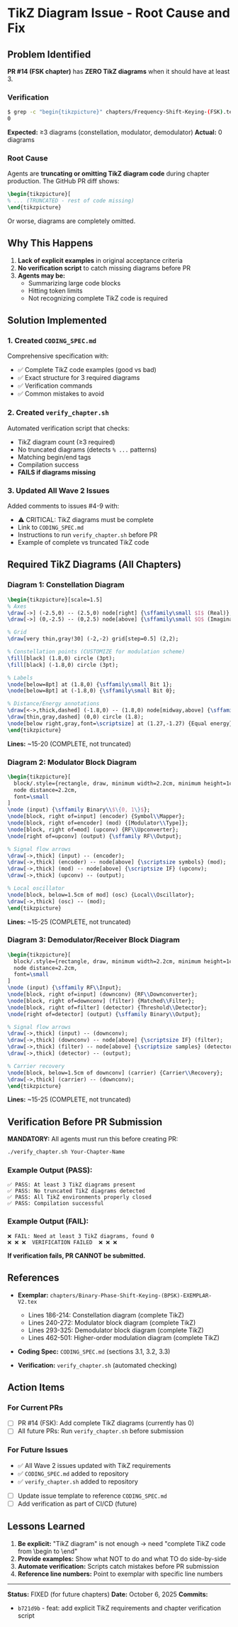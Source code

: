 # TikZ Diagram Issue - Root Cause and Fix

## Problem Identified

**PR #14 (FSK chapter)** has **ZERO TikZ diagrams** when it should have at least 3.

### Verification
```bash
$ grep -c "begin{tikzpicture}" chapters/Frequency-Shift-Keying-(FSK).tex
0
```

**Expected:** ≥3 diagrams (constellation, modulator, demodulator)
**Actual:** 0 diagrams

### Root Cause
Agents are **truncating or omitting TikZ diagram code** during chapter production. The GitHub PR diff shows:

```latex
\begin{tikzpicture}[
% ... (TRUNCATED - rest of code missing)
\end{tikzpicture}
```

Or worse, diagrams are completely omitted.

## Why This Happens

1. **Lack of explicit examples** in original acceptance criteria
2. **No verification script** to catch missing diagrams before PR
3. **Agents may be:**
   - Summarizing large code blocks
   - Hitting token limits
   - Not recognizing complete TikZ code is required

## Solution Implemented

### 1. Created `CODING_SPEC.md`
Comprehensive specification with:
- ✅ Complete TikZ code examples (good vs bad)
- ✅ Exact structure for 3 required diagrams
- ✅ Verification commands
- ✅ Common mistakes to avoid

### 2. Created `verify_chapter.sh`
Automated verification script that checks:
- TikZ diagram count (≥3 required)
- No truncated diagrams (detects `% ...` patterns)
- Matching begin/end tags
- Compilation success
- **FAILS if diagrams missing**

### 3. Updated All Wave 2 Issues
Added comments to issues #4-9 with:
- ⚠️ CRITICAL: TikZ diagrams must be complete
- Link to `CODING_SPEC.md`
- Instructions to run `verify_chapter.sh` before PR
- Example of complete vs truncated TikZ code

## Required TikZ Diagrams (All Chapters)

### Diagram 1: Constellation Diagram
```latex
\begin{tikzpicture}[scale=1.5]
% Axes
\draw[->] (-2.5,0) -- (2.5,0) node[right] {\sffamily\small $I$ (Real)};
\draw[->] (0,-2.5) -- (0,2.5) node[above] {\sffamily\small $Q$ (Imaginary)};

% Grid
\draw[very thin,gray!30] (-2,-2) grid[step=0.5] (2,2);

% Constellation points (CUSTOMIZE for modulation scheme)
\fill[black] (1.8,0) circle (3pt);
\fill[black] (-1.8,0) circle (3pt);

% Labels
\node[below=8pt] at (1.8,0) {\sffamily\small Bit 1};
\node[below=8pt] at (-1.8,0) {\sffamily\small Bit 0};

% Distance/Energy annotations
\draw[<->,thick,dashed] (-1.8,0) -- (1.8,0) node[midway,above] {\sffamily\small $d = 2\sqrt{E_b}$};
\draw[thin,gray,dashed] (0,0) circle (1.8);
\node[below right,gray,font=\scriptsize] at (1.27,-1.27) {Equal energy};
\end{tikzpicture}
```

**Lines:** ~15-20 (COMPLETE, not truncated)

### Diagram 2: Modulator Block Diagram
```latex
\begin{tikzpicture}[
  block/.style={rectangle, draw, minimum width=2.2cm, minimum height=1cm, font=\sffamily\small},
  node distance=2.2cm,
  font=\small
]
\node (input) {\sffamily Binary\\$\{0, 1\}$};
\node[block, right of=input] (encoder) {Symbol\\Mapper};
\node[block, right of=encoder] (mod) {[Modulator\\Type]};
\node[block, right of=mod] (upconv) {RF\\Upconverter};
\node[right of=upconv] (output) {\sffamily RF\\Output};

% Signal flow arrows
\draw[->,thick] (input) -- (encoder);
\draw[->,thick] (encoder) -- node[above] {\scriptsize symbols} (mod);
\draw[->,thick] (mod) -- node[above] {\scriptsize IF} (upconv);
\draw[->,thick] (upconv) -- (output);

% Local oscillator
\node[block, below=1.5cm of mod] (osc) {Local\\Oscillator};
\draw[->,thick] (osc) -- (mod);
\end{tikzpicture}
```

**Lines:** ~15-25 (COMPLETE, not truncated)

### Diagram 3: Demodulator/Receiver Block Diagram
```latex
\begin{tikzpicture}[
  block/.style={rectangle, draw, minimum width=2.2cm, minimum height=1cm, font=\sffamily\small},
  node distance=2.2cm,
  font=\small
]
\node (input) {\sffamily RF\\Input};
\node[block, right of=input] (downconv) {RF\\Downconverter};
\node[block, right of=downconv] (filter) {Matched\\Filter};
\node[block, right of=filter] (detector) {Threshold\\Detector};
\node[right of=detector] (output) {\sffamily Binary\\Output};

% Signal flow arrows
\draw[->,thick] (input) -- (downconv);
\draw[->,thick] (downconv) -- node[above] {\scriptsize IF} (filter);
\draw[->,thick] (filter) -- node[above] {\scriptsize samples} (detector);
\draw[->,thick] (detector) -- (output);

% Carrier recovery
\node[block, below=1.5cm of downconv] (carrier) {Carrier\\Recovery};
\draw[->,thick] (carrier) -- (downconv);
\end{tikzpicture}
```

**Lines:** ~15-25 (COMPLETE, not truncated)

## Verification Before PR Submission

**MANDATORY:** All agents must run this before creating PR:

```bash
./verify_chapter.sh Your-Chapter-Name
```

### Example Output (PASS):
```
✅ PASS: At least 3 TikZ diagrams present
✅ PASS: No truncated TikZ diagrams detected
✅ PASS: All TikZ environments properly closed
✅ PASS: Compilation successful
```

### Example Output (FAIL):
```
❌ FAIL: Need at least 3 TikZ diagrams, found 0
❌ ❌ ❌  VERIFICATION FAILED  ❌ ❌ ❌
```

**If verification fails, PR CANNOT be submitted.**

## References

- **Exemplar:** `chapters/Binary-Phase-Shift-Keying-(BPSK)-EXEMPLAR-V2.tex`
  - Lines 186-214: Constellation diagram (complete TikZ)
  - Lines 240-272: Modulator block diagram (complete TikZ)
  - Lines 293-325: Demodulator block diagram (complete TikZ)
  - Lines 462-501: Higher-order modulation diagram (complete TikZ)

- **Coding Spec:** `CODING_SPEC.md` (sections 3.1, 3.2, 3.3)

- **Verification:** `verify_chapter.sh` (automated checking)

## Action Items

### For Current PRs
- [ ] PR #14 (FSK): Add complete TikZ diagrams (currently has 0)
- [ ] All future PRs: Run `verify_chapter.sh` before submission

### For Future Issues
- ✅ All Wave 2 issues updated with TikZ requirements
- ✅ `CODING_SPEC.md` added to repository
- ✅ `verify_chapter.sh` added to repository
- [ ] Update issue template to reference `CODING_SPEC.md`
- [ ] Add verification as part of CI/CD (future)

## Lessons Learned

1. **Be explicit:** "TikZ diagram" is not enough → need "complete TikZ code from \\begin to \\end"
2. **Provide examples:** Show what NOT to do and what TO do side-by-side
3. **Automate verification:** Scripts catch mistakes before PR submission
4. **Reference line numbers:** Point to exemplar with specific line numbers

---

**Status:** FIXED (for future chapters)
**Date:** October 6, 2025
**Commits:**
- `b721d9b` - feat: add explicit TikZ requirements and chapter verification script
